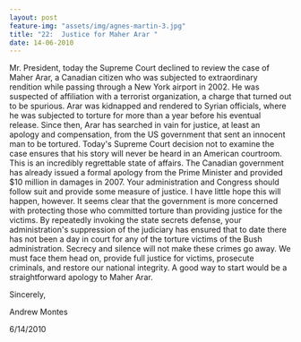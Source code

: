 ```yaml
---
layout: post
feature-img: "assets/img/agnes-martin-3.jpg"
title: "22:  Justice for Maher Arar "
date: 14-06-2010
---
```

Mr. President, today the Supreme Court declined to review the case of Maher Arar, a Canadian citizen who was subjected to extraordinary rendition while passing through a New York airport in 2002. He was suspected of affiliation with a terrorist organization, a charge that turned out to be spurious. Arar was kidnapped and rendered to Syrian officials, where he was subjected to torture for more than a year before his eventual release. Since then, Arar has searched in vain for justice, at least an apology and compensation, from the US government that sent an innocent man to be tortured. Today's Supreme Court decision not to examine the case ensures that his story will never be heard in an American courtroom. This is an incredibly regrettable state of affairs. The Canadian government has already issued a formal apology from the Prime Minister and provided $10 million in damages in 2007. Your administration and Congress should follow suit and provide some measure of justice. I have little hope this will happen, however. It seems clear that the government is more concerned with protecting those who committed torture than providing justice for the victims. By repeatedly invoking the state secrets defense, your administration's suppression of the judiciary has ensured that to date there has not been a day in court for any of the torture victims of the Bush administration. Secrecy and silence will not make these crimes go away. We must face them head on, provide full justice for victims, prosecute criminals, and restore our national integrity. A good way to start would be a straightforward apology to Maher Arar.

Sincerely,

Andrew Montes

6/14/2010 
 